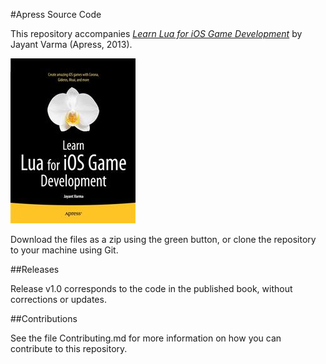 #Apress Source Code

This repository accompanies [*Learn Lua for iOS Game Development*](http://www.apress.com/9781430246626) by Jayant Varma (Apress, 2013).

![Cover image](9781430246626.jpg)

Download the files as a zip using the green button, or clone the repository to your machine using Git.

##Releases

Release v1.0 corresponds to the code in the published book, without corrections or updates.

##Contributions

See the file Contributing.md for more information on how you can contribute to this repository.
